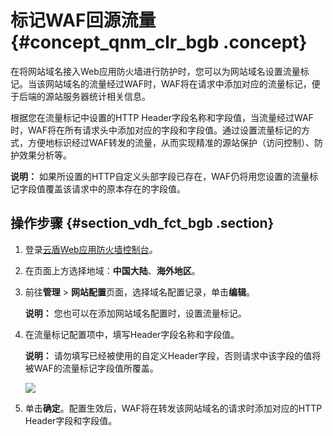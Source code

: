# 标记WAF回源流量 {#concept_qnm_clr_bgb .concept}

在将网站域名接入Web应用防火墙进行防护时，您可以为网站域名设置流量标记。当该网站域名的流量经过WAF时，WAF将在请求中添加对应的流量标记，便于后端的源站服务器统计相关信息。

根据您在流量标记中设置的HTTP Header字段名称和字段值，当流量经过WAF时，WAF将在所有请求头中添加对应的字段和字段值。通过设置流量标记的方式，方便地标识经过WAF转发的流量，从而实现精准的源站保护（访问控制）、防护效果分析等。

**说明：** 如果所设置的HTTP自定义头部字段已存在，WAF仍将用您设置的流量标记字段值覆盖该请求中的原本存在的字段值。

## 操作步骤 {#section_vdh_fct_bgb .section}

1.  登录[云盾Web应用防火墙控制台](https://yundun.console.aliyun.com/?p=waf)。
2.  在页面上方选择地域：**中国大陆**、**海外地区**。
3.  前往**管理** \> **网站配置**页面，选择域名配置记录，单击**编辑**。

    **说明：** 您也可以在添加网站域名配置时，设置流量标记。

4.  在流量标记配置项中，填写Header字段名称和字段值。

    **说明：** 请勿填写已经被使用的自定义Header字段，否则请求中该字段的值将被WAF的流量标记字段值所覆盖。

    ![](http://static-aliyun-doc.oss-cn-hangzhou.aliyuncs.com/assets/img/78548/154451069234038_zh-CN.png)

5.  单击**确定**。配置生效后，WAF将在转发该网站域名的请求时添加对应的HTTP Header字段和字段值。

